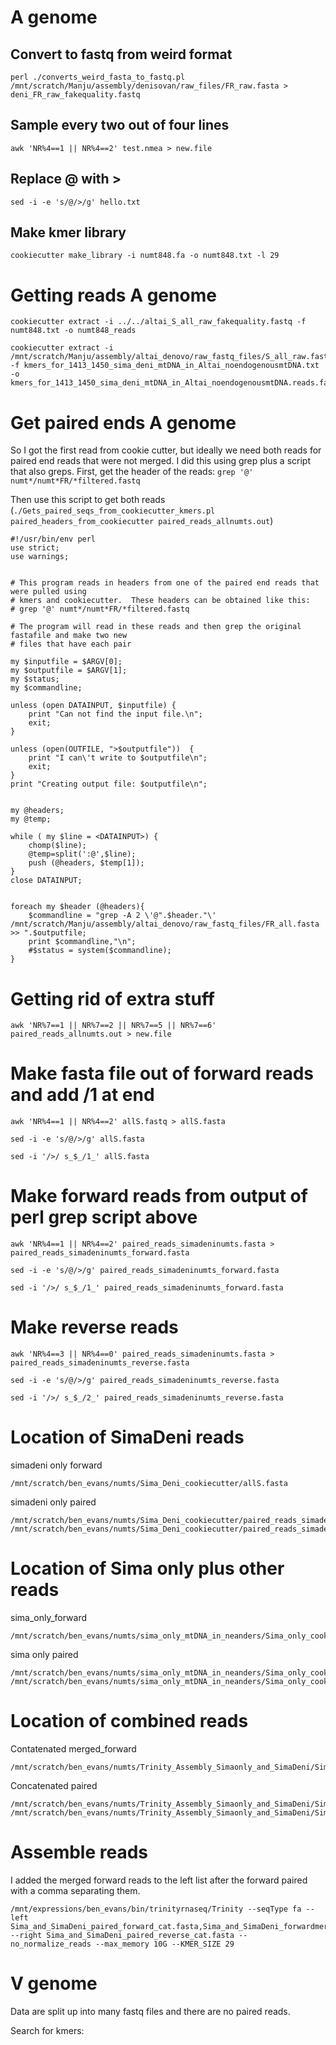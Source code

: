 # A genome
## Convert to fastq from weird format
```
perl ./converts_weird_fasta_to_fastq.pl /mnt/scratch/Manju/assembly/denisovan/raw_files/FR_raw.fasta > deni_FR_raw_fakequality.fastq
```
## Sample every two out of four lines
```
awk 'NR%4==1 || NR%4==2' test.nmea > new.file
```
## Replace @ with >

```
sed -i -e 's/@/>/g' hello.txt
```

## Make kmer library

```
cookiecutter make_library -i numt848.fa -o numt848.txt -l 29
```

# Getting reads A genome

```
cookiecutter extract -i ../../altai_S_all_raw_fakequality.fastq -f numt848.txt -o numt848_reads 
```

```
cookiecutter extract -i /mnt/scratch/Manju/assembly/altai_denovo/raw_fastq_files/S_all_raw.fasta -f kmers_for_1413_1450_sima_deni_mtDNA_in_Altai_noendogenousmtDNA.txt -o kmers_for_1413_1450_sima_deni_mtDNA_in_Altai_noendogenousmtDNA.reads.fa
```

# Get paired ends A genome

So I got the first read from cookie cutter, but ideally we need both reads for paired end reads that were not merged.  I did this using grep plus a script that also greps.  First, get the header of the reads: `grep '@' numt*/numt*FR/*filtered.fastq`

Then use this script to get both reads (`./Gets_paired_seqs_from_cookiecutter_kmers.pl paired_headers_from_cookiecutter paired_reads_allnumts.out`)

```
#!/usr/bin/env perl
use strict;
use warnings;


# This program reads in headers from one of the paired end reads that were pulled using 
# kmers and cookiecutter.  These headers can be obtained like this:
# grep '@' numt*/numt*FR/*filtered.fastq

# The program will read in these reads and then grep the original fastafile and make two new
# files that have each pair

my $inputfile = $ARGV[0];
my $outputfile = $ARGV[1];
my $status;
my $commandline;

unless (open DATAINPUT, $inputfile) {
	print "Can not find the input file.\n";
	exit;
}

unless (open(OUTFILE, ">$outputfile"))  {
	print "I can\'t write to $outputfile\n";
	exit;
}
print "Creating output file: $outputfile\n";


my @headers;
my @temp;

while ( my $line = <DATAINPUT>) {
	chomp($line);
	@temp=split(':@',$line);
	push (@headers, $temp[1]);
}		
close DATAINPUT;


foreach my $header (@headers){
	$commandline = "grep -A 2 \'@".$header."\' /mnt/scratch/Manju/assembly/altai_denovo/raw_fastq_files/FR_all.fasta >> ".$outputfile;
	print $commandline,"\n";
	#$status = system($commandline);
}

```

# Getting rid of extra stuff
```
awk 'NR%7==1 || NR%7==2 || NR%7==5 || NR%7==6' paired_reads_allnumts.out > new.file
```
# Make fasta file out of forward reads and add /1 at end

```
awk 'NR%4==1 || NR%4==2' allS.fastq > allS.fasta
```
```
sed -i -e 's/@/>/g' allS.fasta
```
```
sed -i '/>/ s_$_/1_' allS.fasta
```

# Make forward reads from output of perl grep script above
```
awk 'NR%4==1 || NR%4==2' paired_reads_simadeninumts.fasta > paired_reads_simadeninumts_forward.fasta
```
```
sed -i -e 's/@/>/g' paired_reads_simadeninumts_forward.fasta
```
```
sed -i '/>/ s_$_/1_' paired_reads_simadeninumts_forward.fasta
```

# Make reverse reads
```
awk 'NR%4==3 || NR%4==0' paired_reads_simadeninumts.fasta > paired_reads_simadeninumts_reverse.fasta
```
```
sed -i -e 's/@/>/g' paired_reads_simadeninumts_reverse.fasta
```
```
sed -i '/>/ s_$_/2_' paired_reads_simadeninumts_reverse.fasta
```

# Location of SimaDeni reads

simadeni only forward
```
/mnt/scratch/ben_evans/numts/Sima_Deni_cookiecutter/allS.fasta
```
simadeni only paired
```
/mnt/scratch/ben_evans/numts/Sima_Deni_cookiecutter/paired_reads_simadeninumts_forward.fasta
/mnt/scratch/ben_evans/numts/Sima_Deni_cookiecutter/paired_reads_simadeninumts_reverse.fasta 
```

# Location of Sima only plus other reads
sima_only_forward
```
/mnt/scratch/ben_evans/numts/sima_only_mtDNA_in_neanders/Sima_only_cookiecutter/simaonly_all_forwardreads_cat.fasta
```
sima only paired
```
/mnt/scratch/ben_evans/numts/sima_only_mtDNA_in_neanders/Sima_only_cookiecutter/simaonlypaired_reads_allnumts_forward.fasta
/mnt/scratch/ben_evans/numts/sima_only_mtDNA_in_neanders/Sima_only_cookiecutter/simaonlypaired_reads_allnumts_reverse.fasta
```

# Location of combined reads
Contatenated merged_forward
```
/mnt/scratch/ben_evans/numts/Trinity_Assembly_Simaonly_and_SimaDeni/Sima_and_SimaDeni_forwardmerged_cat.fasta
```
Concatenated paired
```
/mnt/scratch/ben_evans/numts/Trinity_Assembly_Simaonly_and_SimaDeni/Sima_and_SimaDeni_paired_forward_cat.fasta
/mnt/scratch/ben_evans/numts/Trinity_Assembly_Simaonly_and_SimaDeni/Sima_and_SimaDeni_paired_reverse_cat.fasta
```

# Assemble reads

I added the merged forward reads to the left list after the forward paired with a comma separating them.

```
/mnt/expressions/ben_evans/bin/trinityrnaseq/Trinity --seqType fa --left Sima_and_SimaDeni_paired_forward_cat.fasta,Sima_and_SimaDeni_forwardmerged_cat.fasta --right Sima_and_SimaDeni_paired_reverse_cat.fasta --no_normalize_reads --max_memory 10G --KMER_SIZE 29
```



# V genome

Data are split up into many fastq files and there are no paired reads.  

Search for kmers:
```

```

